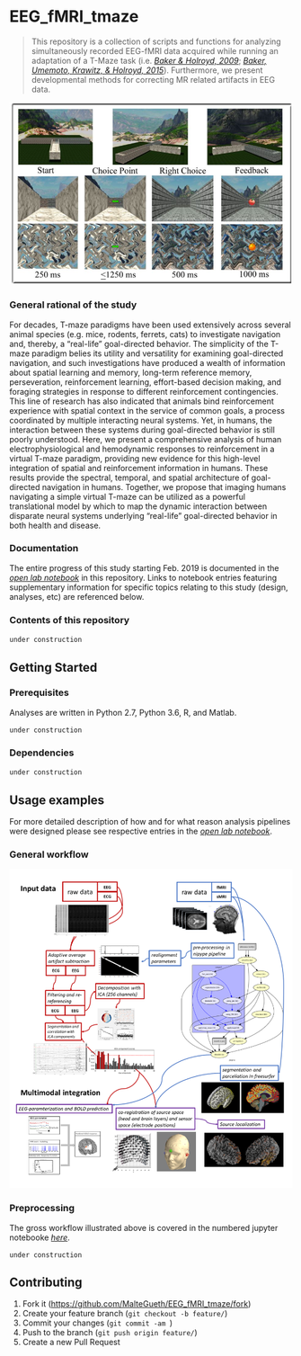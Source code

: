 # EEG_fMRI_tmaze

> This repository is a collection of scripts and functions for analyzing simultaneously recorded EEG-fMRI data acquired while running an adaptation of a T-Maze task (i.e. _[Baker & Holroyd, 2009][baker_holroyd1]_; _[Baker, Umemoto, Krawitz, & Holroyd, 2015][baker_holroyd2]_). Furthermore, we present developmental methods for correcting MR related artifacts in EEG data. 

![](tmaze.png)

### General rational of the study

For decades, T-maze paradigms have been used extensively across several animal species (e.g. mice, rodents, ferrets, cats) to investigate
navigation and, thereby, a “real-life” goal-directed behavior. The simplicity of the T-maze paradigm belies its utility and versatility 
for examining goal-directed navigation, and such investigations have produced a wealth of information about spatial learning and memory, 
long-term reference memory, perseveration, reinforcement learning, effort-based decision making, and foraging strategies in response to 
different reinforcement contingencies. This line of research has also indicated that animals bind reinforcement experience with spatial 
context in the service of common goals, a process coordinated by multiple interacting neural systems. Yet, in humans, the interaction 
between these systems during goal-directed behavior is still poorly understood. 
Here, we present a comprehensive analysis of human electrophysiological and hemodynamic responses to reinforcement in a virtual T-maze 
paradigm, providing new evidence for this high-level integration of spatial and reinforcement information in humans. These results provide 
the spectral, temporal, and spatial architecture of goal-directed navigation in humans. 
Together, we propose that imaging humans navigating a simple virtual T-maze can be utilized as a powerful translational model by which to 
map the dynamic interaction between disparate neural systems underlying “real-life” goal-directed behavior in both health and disease.

### Documentation

The entire progress of this study starting Feb. 2019 is documented in the _[open lab notebook][opl]_ in this repository.
Links to notebook entries featuring supplementary information for specific topics relating to this study (design, analyses, etc) are referenced below.

### Contents of this repository

```
under construction
``` 

## Getting Started

### Prerequisites

Analyses are written in Python 2.7, Python 3.6, R, and Matlab. 

```
under construction
``` 

### Dependencies

```
under construction
``` 

## Usage examples

For more detailed description of how and for what reason analysis pipelines were designed please see respective entries
in the _[open lab notebook][opl]_.

### General workflow

![](workflow_eegfmri.PNG)

### Preprocessing

The gross workflow illustrated above is covered in the numbered jupyter notebooke _[here][jp]_.

```
under construction
```

## Contributing

1. Fork it (<https://github.com/MalteGueth/EEG_fMRI_tmaze/fork>)
2. Create your feature branch (`git checkout -b feature/`)
3. Commit your changes (`git commit -am `)
4. Push to the branch (`git push origin feature/`)
5. Create a new Pull Request

<!-- Markdown -->
[baker_holroyd1]: https://academic.oup.com/cercor/article/19/8/1708/413785
[baker_holroyd2]: https://www.nature.com/articles/srep09063
[lap_page]: http://neurostimlab.com
[jp]: https://github.com/MalteGueth/EEG_fMRI_tmaze/tree/master/preprocessing
[opl]: https://github.com/MalteGueth/EEG_fMRI_tmaze/tree/master/open%20lab%20notebook
